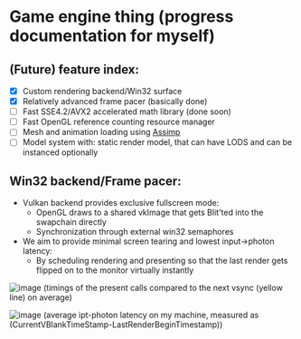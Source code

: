 # Game engine thing (progress documentation for myself)
##   (Future) feature index:
- [x] Custom rendering backend/Win32 surface
- [x] Relatively advanced frame pacer (basically done)
- [ ] Fast SSE4.2/AVX2 accelerated math library (done soon)
- [ ] Fast OpenGL reference counting resource manager  
- [ ] Mesh and animation loading using [Assimp](https://github.com/assimp/assimp)
- [ ] Model system with: static render model, that can have LODS and can be instanced optionally

##   Win32 backend/Frame pacer:
- Vulkan backend provides exclusive fullscreen mode:
  - OpenGL draws to a shared vkImage that gets Blit'ted into the swapchain directly
  - Synchronization through external win32 semaphores
- We aim to provide minimal screen tearing and lowest input->photon latency:
  - By scheduling rendering and presenting so that the last render gets flipped on to the monitor virtually instantly
  
![image](https://github.com/user-attachments/assets/e40e4d52-fd81-49aa-87fc-5716dbe0b618)
(timings of the present calls compared to the next vsync (yellow line) on average)

![image](https://github.com/user-attachments/assets/d7e9da38-a322-4f21-9d86-1056098dadf2)
(average ipt-photon latency on my machine, measured as (CurrentVBlankTimeStamp-LastRenderBeginTimestamp))
